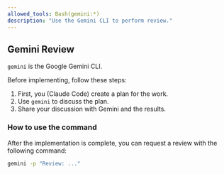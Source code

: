 ```yaml
---
allowed_tools: Bash(gemini:*)
description: "Use the Gemini CLI to perform review."
---
```


## Gemini Review

`gemini` is the Google Gemini CLI.

Before implementing, follow these steps:
1. First, you (Claude Code) create a plan for the work.
2. Use `gemini` to discuss the plan.
3. Share your discussion with Gemini and the results.

### How to use the command

After the implementation is complete, you can request a review with the following command:
```bash
gemini -p "Review: ..."
```
